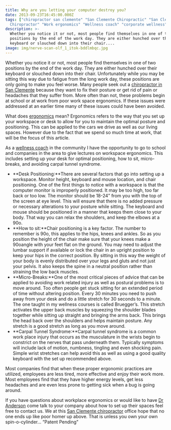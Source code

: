```yaml
---
title: Why are you letting your computer destroy you?
date: 2013-09-23T16:45:00.000Z
tags: ["chiropractor san clemente" "San Clemente Chiropractic" "San Clemente
  Chiropractor" "Work ergonomics" "Wellness coach" "corporate wellness"]
description: >-
  Whether you notice it or not, most people find themselves in one of two
  positions by the end of the work day. They are either hunched over their
  keyboard or slouched down into their chair....
image: img/nerve-scan-olf_1_itok-bddlmbqc.jpg
---
```

Whether you notice it or not, most people find themselves in one of two positions by the end of the work day. They are either hunched over their keyboard or slouched down into their chair. Unfortunately while you may be sitting this way due to fatigue from the long work day, these positions are only going to make you feel worse. Many people seek out a[](<>) [chiropractor in San Clemente](../index.html "Chiropractor in San Clemente") because they want to fix their posture or get rid of pain or headaches that they suffer from. More often than not, these problems begin at school or at work from poor work space ergonomics. If these issues were addressed at an earlier time many of these issues could have been avoided.

What does[](<>) [ergonomics](http://ohsonline.com/articles/2012/10/01/five-changing-trends-in-managing-workplace-ergonomics.aspx "ergonomics") mean? Ergonomics refers to the way that you set up your workspace or desk to allow for you to maintain the optimal posture and positioning. This can be applied to the cars we drive as well as our living spaces. However due to the fact that we spend so much time at work, that will be the focus of this article.

As a[](<>) [wellness coach](../meet-doctors.html "Dr Ryan Anderson") in the community I have the opportunity to go to school and companies in the area to give lectures on workspace ergonomics. This includes setting up your desk for optimal positioning, how to sit, micro-breaks, and avoiding carpal tunnel syndrome.

* **Desk Positioning:**There are several factors that go into setting up a workspace. Monitor height, keyboard and mouse location, and chair positioning. One of the first things to notice with a workspace is that the computer monitor is improperly positioned. It may be too high, too far back or too low. The monitor should be 18-24” from you with the top of the screen at eye level. This will ensure that there is no added pressure or necessary alterations to your posture while sitting. The keyboard and mouse should be positioned in a manner that keeps them close to your body. That way you can relax the shoulders, and keep the elbows at a 90o.
* **How to sit:**Chair positioning is a key factor. The number to remember is 90o, this applies to the hips, knees and ankles. So as you position the height of the chair make sure that your knees make a 90oangle with your feet flat on the ground. You may need to adjust the lumbar support if available or lock the chair in an upright position to keep your hips in the correct position. By sitting in this way the weight of your body is evenly distributed over your legs and gluts and not just your pelvis. It also keeps the spine in a neutral position rather than straining the low back muscles.
* **Micro-Breaks:**One of the most critical pieces of advice that can be applied to avoiding work related injury as well as postural problems is to move around. Too often people get stuck sitting for an extended period of time without altering position. Every 30 minutes you need to push away from your desk and do a little stretch for 30 seconds to a minute. The one taught in my wellness courses is called Bruegger’s. This stretch activates the upper back muscles by squeezing the shoulder blades together while sitting up straight and bringing the arms back. This brings the head back over the shoulders and helps maintain posture. Any stretch is a good stretch as long as you move around.
* **Carpal Tunnel Syndrome:**Carpal tunnel syndrome is a common work place injury that occurs as the musculature in the wrists begin to constrict on the nerves that pass underneath them. Typically symptoms will include lack of motion, numbness, tingling and even shocking pain. Simple wrist stretches can help avoid this as well as using a good quality keyboard with the set up recommended above.

Most companies find that when these proper ergonomic practices are utilized, employees are less tired, more effective and enjoy their work more. Most employees find that they have higher energy levels, get less headaches and are even less prone to getting sick when a bug is going around.

If you have questions about workplace ergonomics or would like to have[](<>) [Dr Anderson](../meet-doctors.html "Dr Ryan Anderson") come talk to your company about how to set up their spaces feel free to contact us. We at this[](<>) [San Clemente chiropractor](../index.html "San Clemente Chiropractor") office hope that no one ends up like poor homer up above. That is unless you own your own spin-o-cylinder… “Patent Pending"